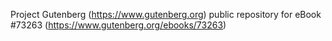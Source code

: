 Project Gutenberg (https://www.gutenberg.org) public repository for
eBook #73263 (https://www.gutenberg.org/ebooks/73263)
